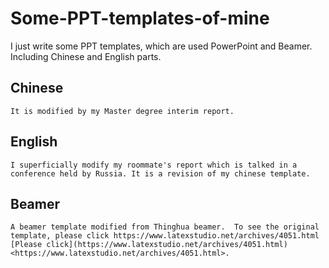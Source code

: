 # Some-PPT-templates-of-mine
I just write some PPT templates, which are used PowerPoint and Beamer. Including Chinese and English parts.
 ## Chinese
    It is modified by my Master degree interim report.

 ## English
    I superficially modify my roommate's report which is talked in a conference held by Russia. It is a revision of my chinese template.
 ## Beamer
    A beamer template modified from Thinghua beamer.  To see the original template, please click https://www.latexstudio.net/archives/4051.html
    [Please click](https://www.latexstudio.net/archives/4051.html)
    <https://www.latexstudio.net/archives/4051.html>.
 
